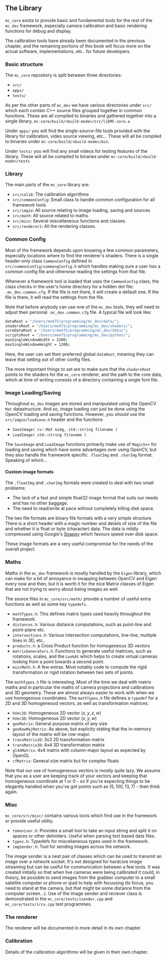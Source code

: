 ## The Library

`mc_core` exists to provide basic and fundamental tools for the rest of the `mc_dev` framework, especially camera calibration and basic rendering functions for debug and display.

The calibration tools have already been documented in the previous chapter, and the remaining portions of this book will focus more on the actual software, implementations, etc.. for future developers.

### Basic structure

The `mc_core` repository is split between three directories:

  - `src/`
  - `apps/`
  - `tests/`

As per the other parts of `mc_dev` we have various directories under `src/` which each contain C++ source files grouped together in common functions. These are all compiled to binaries and gathered together into a single library, `mc-core/build/<build-mode>/src/libMC-core.a`

Under `apps/` you will find the single-source-file tools provided with the library for calibration, video source viewing, etc... These will all be compiled to binaries under `mc-core/build/<build-mode>/bin`.

Under `tests/` you will find any small videos for testing features of the library. These will all be compiled to binaries under `mc-core/build/<build-mode>/tests`

### Library

The main parts of the `mc_core` library are:

   - `src/calib`: The calibration algorithms
   - `src/commonConfig`: Small class to handle common configuration for all framework tools
   - `src/imgio`: All source relating to image loading, saving and sources
   - `src/math`: All source related to maths.
   - `src/misc`: Several miscellaneous functions and classes.
   - `src/renderer2`: All the rendering classes.

### Common Config

Most of the framework depends upon knowing a few common parameters, especially locations where to find the renderer's shaders. There is a single header-only class `CommonConfig` defined in `src/commonConfig/commongConfig.h` which handles making sure a user *has* a common config file and otherwise reading the settings from that file.

Whenever a framework tool is loaded that uses the `CommonConfig` class, the class checks in the user's home directory for a hidden dot file: `.mc_dev.common.cfg`. If the file is not there, it will create a default one. If the file is there, it will read the settings from the file.

Note that before anybody can use one of the `mc_dev` tools, they will need to adjust their personal `.mc_dev.common.cfg` file. A typical file will look like:

```bash
dataRoot = "/Users/me475/programming/mc_dev/data/";
shadersRoot = "/Users/me475/programming/mc_dev/shaders/";
coreDataRoot = "/Users/me475/programming/mc_dev/data/";
scriptsRoot = "/Users/me475/programming/mc_dev/python/";
maxSingleWindowWidth = 2200;
maxSingleWindowHeight = 1200;
```

Here, the user can set their preferred global `dataRoot`, meaning they can leave that setting out of other config files.

The more important things to set are to make sure that the `shadersRoot` points to the shaders for the `mc_core` renderer, and the path to the core data, which at time of writing consists of a directory containing a single font file.

### Image Loading/Saving

Throughout `mc_dev` images are stored and manipulated using the OpenCV `Mat` datastructure. And so, image loading *can* just be done using the OpenCV loading and saving functions. However, you *should* use the `src/imgio/loadsave.h` header and the functions 

 - `SaveImage( cv::Mat &img, std::string filename )`
 - `LoadImage( std::string filename )`

The `SaveImage` and `LoadImage` functions primarily make use of `Magick++` for loading and saving which have some advantages over using OpenCV, but they also handle the framework specific `.floatImg` and `.charImg` format. Speaking of which...

#### Custom image formats

The `.floatImg` and `.charImg` formats were created to deal with two small problems:

  - The lack of a fast and simple float32 image format that suits our needs and has no other baggage.
  - The need to read/write at pace without completely killing disk space.

The two file formats are binary file formats with a very simple structure. There is a short header with a magic number and details of size of the file and whether it is float or byte (character) data. The data is mildly compressed using Google's [Snappy](https://github.com/google/snappy) which favours speed over disk space.

These image formats are a very useful compromise for the needs of the overall project.

### Maths

Maths in the `mc_dev` framework is mostly handled by the `Eigen` library, which can make for a bit of annoyance in swapping between OpenCV and Eigen every now and then, but it is worth it for the nice Matrix classes of Eigen that are not trying to worry about being images as well.

The source files in `mc_core/src/math/` provide a number of useful extra functions as well as some key `typedefs`.

  - `mathTypes.h`: This defines matrix types used heavily throughout the framework.
  - `distances.h`: Various distance computations, such as point-line and point-plane etc.
  - `intersections.h`: Various intersection computations, line-line, multiple lines in 3D, etc..
  - `products.h`: a Cross Product function for homogeneous 3D vectors
  - `matrixGenerators.h`: Functions to generate useful matrices, such as rotations, scales, and the `LookAt` which helps to create virtual cameras looking from a point towards a second point.
  - `miscMath.h`: A few extras. Most notably code to compute the rigid transformation or rigid rotation between two sets of points.

The `mathTypes.h` file is interesting. Most of the time we deal with matrix maths and in particular the maths of camera projections and calibrations and 3D geometry. These are almost always easier to work with when we use homogenous coordinates. The `mathTypes.h` file defines a `typedef` for a 2D and 3D homogeneoud vectors, as well as transformation matrices.

  - `hVec2D`: Homogeneous 2D vector $(x,y,z,w)$
  - `hVec3D`: Homogeneous 2D vector $(x,y,w)$
  - `genMatrix`: General purpose matrix of any size
  - `genRowMajMatrix`: As above, but explicity stating that the in-memory layout of the matrix will be row-major.
  - `transMatrix2D`: 3x3 2D transformation matrix
  - `transMatrix3D`: 4x4 3D transformation matrix
  - `gl44Matrix`: 4x4 matrix with column-major layout as expected by OpenGL
  - `cfMatrix`: General size matrix but for complex floats

Note that our use of homogeneous vectors is mostly quite lazy. We assume that you as a user are keeping track of your vectors and keeping that homogeneous coordinate at 1 or 0 - so if you're expecting things to be elegantly handled when you've got points such as $(5,100,13,7)$ - then think again.

### Misc

`mc_core/src/misc/` contains various tools which find use in the framework or provide useful utility. 

  - `tokeniser.h`: Provides a small tool to take an input string and split it on spaces or other delimiters. Useful when parsing text based data files.
  - `types.h`: Typedefs for miscellaneous types used in the framework.
  - `imgSender.h`: Tool for sending images across the network.

The image sender is a neat pair of classes which can be used to transmit an image over a network socket. It's not designed for hardcore image streaming but can be useful for communication between a few tools. It was created initially so that when live cameras were being calibrated it could, in theory, be possible to send images from the grabber computer to a small satellite computer or phone or ipad to help with focussing (to focus, you need to stand at the camera, but that might be some distance from the computer screen...). Use of the image sender and reciever class is demonstrated in the `mc_core/tests/isender.cpp` and `mc_core/tests/ircv.cpp` test programmes.


### The renderer

The renderer will be documented in more detail in its own chapter.

### Calibration

Details of the calibration algorithms will be given in their own chapter.
